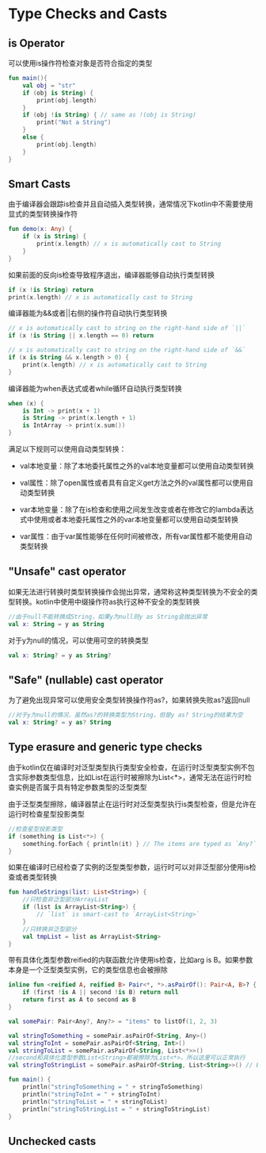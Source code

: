 # Type Checks and Casts
## is Operator
可以使用is操作符检查对象是否符合指定的类型

```kotlin
fun main(){
    val obj = "str"
    if (obj is String) {
        print(obj.length)
    }
    if (obj !is String) { // same as !(obj is String)
        print("Not a String")
    }
    else {
        print(obj.length)
    }
}    
```

## Smart Casts
由于编译器会跟踪is检查并且自动插入类型转换，通常情况下kotlin中不需要使用显式的类型转换操作符

```kotlin
fun demo(x: Any) {
    if (x is String) {
        print(x.length) // x is automatically cast to String
    }
}
```

如果前面的反向is检查导致程序退出，编译器能够自动执行类型转换

```kotlin
if (x !is String) return
print(x.length) // x is automatically cast to String
```

编译器能为&&或者||右侧的操作符自动执行类型转换

```kotlin
// x is automatically cast to string on the right-hand side of `||`
if (x !is String || x.length == 0) return

// x is automatically cast to string on the right-hand side of `&&`
if (x is String && x.length > 0) {
    print(x.length) // x is automatically cast to String
}
```

编译器能为when表达式或者while循环自动执行类型转换

```kotlin
when (x) {
    is Int -> print(x + 1)
    is String -> print(x.length + 1)
    is IntArray -> print(x.sum())
}
```

满足以下规则可以使用自动类型转换：

* val本地变量：除了本地委托属性之外的val本地变量都可以使用自动类型转换

* val属性：除了open属性或者具有自定义get方法之外的val属性都可以使用自动类型转换

* var本地变量：除了在is检查和使用之间发生改变或者在修改它的lambda表达式中使用或者本地委托属性之外的var本地变量都可以使用自动类型转换

* var属性：由于var属性能够在任何时间被修改，所有var属性都不能使用自动类型转换

## "Unsafe" cast operator
如果无法进行转换时类型转换操作会抛出异常，通常称这种类型转换为不安全的类型转换。kotlin中使用中缀操作符as执行这种不安全的类型转换

```kotlin
//由于null不能转换成String，如果y为null则y as String会抛出异常
val x: String = y as String
```

对于y为null的情况，可以使用可空的转换类型

```kotlin
val x: String? = y as String?
```

## "Safe" (nullable) cast operator
为了避免出现异常可以使用安全类型转换操作符as?，如果转换失败as?返回null

```kotlin
//对于y为null的情况，虽然as?的转换类型为String，但是y as? String的结果为空
val x: String? = y as? String
```

## Type erasure and generic type checks
由于kotlin仅在编译时对泛型类型执行类型安全检查，在运行时泛型类型实例不包含实际参数类型信息，比如List<Foo>在运行时被擦除为List<*>，通常无法在运行时检查实例是否属于具有特定参数类型的泛型类型

由于泛型类型擦除，编译器禁止在运行时对泛型类型执行is类型检查，但是允许在运行时检查星型投影类型

```kotlin
//检查星型投影类型
if (something is List<*>) {
    something.forEach { println(it) } // The items are typed as `Any?`
}
```

如果在编译时已经检查了实例的泛型类型参数，运行时可以对非泛型部分使用is检查或者类型转换

```kotlin
fun handleStrings(list: List<String>) {
    //只检查非泛型部分ArrayList
    if (list is ArrayList<String>) {
        // `list` is smart-cast to `ArrayList<String>`
    }
    //只转换非泛型部分
    val tmpList = list as ArrayList<String>
}
```

带有具体化类型参数reified的内联函数允许使用is检查，比如arg is B。如果参数本身是一个泛型类型实例，它的类型信息也会被擦除

```kotlin
inline fun <reified A, reified B> Pair<*, *>.asPairOf(): Pair<A, B>? {
    if (first !is A || second !is B) return null
    return first as A to second as B
}

val somePair: Pair<Any?, Any?> = "items" to listOf(1, 2, 3)

val stringToSomething = somePair.asPairOf<String, Any>()
val stringToInt = somePair.asPairOf<String, Int>()
val stringToList = somePair.asPairOf<String, List<*>>()
//second和具体化类型参数List<String>都被擦除为List<*>，所以这里可以正常执行
val stringToStringList = somePair.asPairOf<String, List<String>>() // Breaks type safety!

fun main() {
    println("stringToSomething = " + stringToSomething)
    println("stringToInt = " + stringToInt)
    println("stringToList = " + stringToList)
    println("stringToStringList = " + stringToStringList)
}
```

## Unchecked casts








